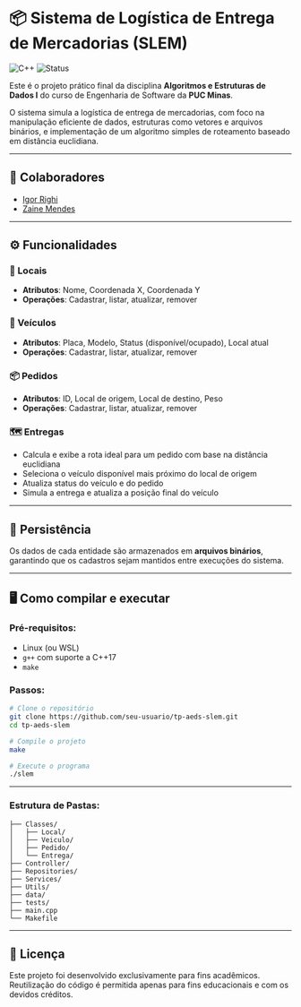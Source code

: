 # 📦 Sistema de Logística de Entrega de Mercadorias (SLEM)

![C++](https://img.shields.io/badge/Linguagem-C%2B%2B-blue.svg)
![Status](https://img.shields.io/badge/Projeto-Acadêmico-success.svg)

Este é o projeto prático final da disciplina **Algoritmos e Estruturas de Dados I** do curso de Engenharia de Software da **PUC Minas**.

O sistema simula a logística de entrega de mercadorias, com foco na manipulação eficiente de dados, estruturas como vetores e arquivos binários, e implementação de um algoritmo simples de roteamento baseado em distância euclidiana.

---

## 👥 Colaboradores

- [Igor Righi](https://github.com/igor-righi)
- [Zaine Mendes](https://github.com/zainemt)

---

## ⚙️ Funcionalidades

### 📍 Locais
- **Atributos**: Nome, Coordenada X, Coordenada Y
- **Operações**: Cadastrar, listar, atualizar, remover

### 🚚 Veículos
- **Atributos**: Placa, Modelo, Status (disponível/ocupado), Local atual
- **Operações**: Cadastrar, listar, atualizar, remover

### 📦 Pedidos
- **Atributos**: ID, Local de origem, Local de destino, Peso
- **Operações**: Cadastrar, listar, atualizar, remover

### 🗺️ Entregas
- Calcula e exibe a rota ideal para um pedido com base na distância euclidiana
- Seleciona o veículo disponível mais próximo do local de origem
- Atualiza status do veículo e do pedido
- Simula a entrega e atualiza a posição final do veículo

---

## 💾 Persistência
Os dados de cada entidade são armazenados em **arquivos binários**, garantindo que os cadastros sejam mantidos entre execuções do sistema.

---

## 🖥️ Como compilar e executar

### Pré-requisitos:
- Linux (ou WSL)
- `g++` com suporte a C++17
- `make`

### Passos:

```bash
# Clone o repositório
git clone https://github.com/seu-usuario/tp-aeds-slem.git
cd tp-aeds-slem

# Compile o projeto
make

# Execute o programa
./slem
```
---

### Estrutura de Pastas:
```
├── Classes/
│   ├── Local/
│   ├── Veiculo/
│   ├── Pedido/
│   └── Entrega/
├── Controller/
├── Repositories/
├── Services/
├── Utils/
├── data/
├── tests/
├── main.cpp
└── Makefile
```

---

## 📄 Licença

Este projeto foi desenvolvido exclusivamente para fins acadêmicos. Reutilização do código é permitida apenas para fins educacionais e com os devidos créditos.
